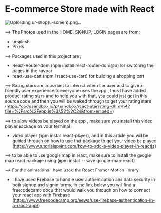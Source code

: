 # E-commerce Store made with React





![Uploading ur-shop(L-screen).png…]()








==> The Photos used in the HOME, SIGNUP, LOGIN pages are from;

- ursplash 
- Pixels

==> Packages used in this project are ;

- React-Router-dom (npm install react-router-dom@6) for switching the pages in the navbar
- react-use-cart (npm i react-use-cart) for building a shopping cart


==> Rating stars are important to interact when the user and to give a friendly user experience to everyone uses the app , thus I have added product rating stars and to help you with that, you could just get in this source code and then you will be walked through to get your rating stars (https://codesandbox.io/p/sandbox/react-starrating-dhmyh4?file=%2Fsrc%2FApp.js%3A52%2C24&from-embed=)

==> to allow videos be played on the app , make sure you install this video player package on your terminal ; 
- video player (npm install react-player), and in this article you will be guided through on how to use that package to get your video be played (https://www.tutorialspoint.com/how-to-add-a-video-player-in-reactjs)

==> to be able to use google map in react, make sure to install the google map react package using (npm install --save google-map-react)

==> For the animations I have used the React Framer Motion library.

 - I have used Firebase to handle user authentication and data security in both signup and signin forms, in the link below you will find a freecodecamp docu that would walk you through on how to connect your react app with Firebase (https://www.freecodecamp.org/news/use-firebase-authentication-in-a-react-app/)
